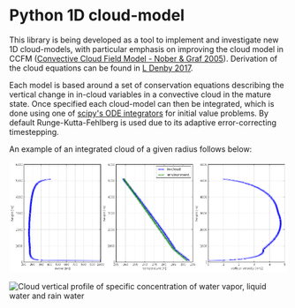 # Python 1D cloud-model

This library is being developed as a tool to implement and investigate new
1D cloud-models, with particular emphasis on improving the cloud model in
CCFM ([Convective Cloud Field Model - Nober & Graf
2005](http://www.atmos-chem-phys.net/5/2749/2005/acp-5-2749-2005.html)).
Derivation of the cloud equations can be found in [L Denby
2017](https://www.repository.cam.ac.uk/handle/1810/269850).

Each model is based around a set of conservation equations describing the
vertical change in in-cloud variables in a convective cloud in the mature state.
Once specified each cloud-model can then be integrated, which is done
using one of [scipy's ODE integrators](https://docs.scipy.org/doc/scipy/reference/generated/scipy.integrate.solve_ivp.html#scipy.integrate.solve_ivp)
for initial value problems. By default Runge-Kutta-Fehlberg is used due to
its adaptive error-correcting timestepping.

An example of an integrated cloud of a given radius follows below:

![Cloud vertical radius, temperature and vertical velocity](doc/cloud_profile.png)

![Cloud vertical profile of specific concentration of water vapor, liquid water
and rain water](doc/cloud_hydrometeors.png)
